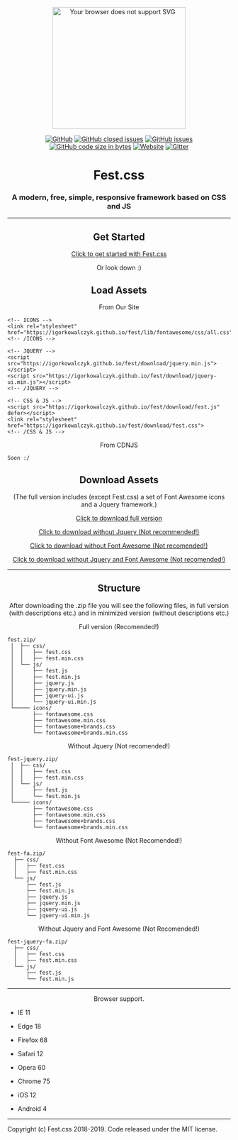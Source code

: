 <p align="center">
<a href="https://igorkowalczyk.github.io/fest">
<img src="https://igorkowalczyk.github.io/fest/lib/pics/logo-readme.svg" alt="Your browser does not support SVG" width="300" height="275"></a></p><p align="center"><a href="https://github.com/igorkowalczyk/fest/blob/master/license.txt"><img alt="GitHub" src="https://img.shields.io/github/license/igorkowalczyk/fest?style=flat-square"></a> <a href="https://github.com/igorkowalczyk/fest/issues"><img alt="GitHub closed issues" src="https://img.shields.io/github/issues-closed/igorkowalczyk/fest?color=green&style=flat-square"></a> <a href="https://github.com/igorkowalczyk/fest/issues"><img alt="GitHub issues" src="https://img.shields.io/github/issues/igorkowalczyk/fest?color=green&style=flat-square"></a> <a href="https://github.com/igorkowalczyk/fest"><img alt="GitHub code size in bytes" src="https://img.shields.io/github/languages/code-size/igorkowalczyk/fest?color=green&style=flat-square"></a> <a href="https://igorkowalczyk.github.io/fest"><img alt="Website" src="https://img.shields.io/website/https/aurolia-css.github.io?down_color=red&down_message=offline&style=flat-square&up_color=green&up_message=online"></a> <a href="https://gitter.im/Aurolia-css/community"><img alt="Gitter" src="https://img.shields.io/gitter/room/aurolia-css/community?color=green&style=flat-square"></a></p>
<h1 align="center">Fest.css</h1>

<h3 align="center">A modern, free, simple, responsive framework based on CSS and JS</h3>
<hr />
<h2 align="center">Get Started</h2>
<p align="center"><a href="https://igorkowalczyk.github.io/fest/start" title="/start">Click to get started with Fest.css</a></p>
<p align="center">Or look down :)</p>

<h2 align="center">Load Assets</h2>

<p align="center"> From Our Site</p>

```text
<!-- ICONS -->
<link rel="stylesheet" href="https://igorkowalczyk.github.io/fest/lib/fontawesome/css/all.css">`
<!-- /ICONS -->

<!-- JQUERY -->
<script src="https://igorkowalczyk.github.io/fest/download/jquery.min.js"></script>
<script src="https://igorkowalczyk.github.io/fest/download/jquery-ui.min.js"></script>
<!-- /JQUERY -->

<!-- CSS & JS -->
<script src="https://igorkowalczyk.github.io/fest/download/fest.js" defer></script>
<link rel="stylesheet" href="https://igorkowalczyk.github.io/fest/download/fest.css">
<!-- /CSS & JS -->
```

<p align="center"> From CDNJS</p>

```text
Soon :/
```

<h2 align="center">Download Assets</h2>

<p align="center">(The full version includes (except Fest.css) a set of Font Awesome icons and a Jquery framework.)</p>

<p align="center"><a href="https://igorkowalczyk.github.io/fest/download/fest.zip" title="Download will start automatically">Click to download full version</a></p>

<p align="center"><a href="https://igorkowalczyk.github.io/fest/download/fest-jquery.zip" title="Download will start automatically">Click to download without Jquery (Not recommended!)</a></p>

<p align="center"><a href="https://igorkowalczyk.github.io/fest/download/fest-fa.zip" title="Download will start automatically">Click to download without Font Awesome (Not recomended!)</a></p>

<p align="center"><a href="https://igorkowalczyk.github.io/fest/download/fest-jquery-fa.zip" title="Download will start automatically">Click to download without Jquery and Font Awesome (Not recomended!)</a></p>

<hr />
<h2 align="center">Structure</h2>

<p align="center">After downloading the .zip file you will see the following files, in full version (with descriptions etc.) and in minimized version (without descriptions etc.)</p>

<p align="center">Full version (Recomended!)</p>

```text
fest.zip/
 │  ├── css/
 │  │   ├── fest.css
 │  │   ├── fest.min.css
 │  └── js/
 │      ├── fest.js
 │      ├── fest.min.js
 │      ├── jquery.js
 │      ├── jquery.min.js
 │      ├── jquery-ui.js
 │      └── jquery-ui.min.js
 └───── icons/
        ├── fontawesome.css
        ├── fontawesome.min.css
        ├── fontawesome+brands.css
        └── fontawesome+brands.min.css
```

<p align="center">Without Jquery (Not recomended!)</p>

```text
fest-jquery.zip/
 │  ├── css/
 │  │   ├── fest.css
 │  │   ├── fest.min.css
 │  └── js/
 │      ├── fest.js
 │      └── fest.min.js
 └───── icons/
        ├── fontawesome.css
        ├── fontawesome.min.css
        ├── fontawesome+brands.css
        └── fontawesome+brands.min.css
```

<p align="center">Without Font Awesome (Not Recomended!)</p>

```text
fest-fa.zip/
  ├── css/
  │   ├── fest.css
  │   ├── fest.min.css
  └── js/
      ├── fest.js
      ├── fest.min.js
      ├── jquery.js
      ├── jquery.min.js
      ├── jquery-ui.js
      └── jquery-ui.min.js
```

<p align="center">Without Jquery and Font Awesome (Not Recomended!)</p>

```text
fest-jquery-fa.zip/
  ├── css/
  │   ├── fest.css
  │   ├── fest.min.css
  └── js/
      ├── fest.js
      └── fest.min.js
```
<hr />

<p align="center">Browser support.</p>
 
- IE 11

- Edge 18

- Firefox 68

- Safari 12

- Opera 60

- Chrome 75

- iOS 12

- Android 4

<hr />
<p align="left">Copyright (c) Fest.css 2018-2019. Code released under the MIT license.
